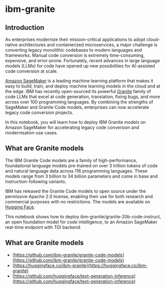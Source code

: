 # ibm-granite



## Introduction

As enterprises modernize their mission-critical applications to adopt cloud-native architectures and containerized microservices, a major challenge is converting legacy monolithic codebases to modern languages and frameworks. Manual code conversion is extremely time-consuming, expensive, and error-prone. Fortunately, recent advances in large language models (LLMs) for code have opened up new possibilities for AI-assisted code conversion at scale.

[Amazon SageMaker](https://aws.amazon.com/sagemaker/) is a leading machine learning platform that makes it easy to build, train, and deploy machine learning models in the cloud and at the edge. IBM has recently open-sourced its powerful [Granite](https://github.com/ibm-granite/granite-code-models) family of code LLMs that excel at code generation, translation, fixing bugs, and more across over 100 programming languages. By combining the strengths of SageMaker and Granite Code models, enterprises can now accelerate legacy code conversion projects.

In this notebook, you will learn how to deploy IBM Granite models on Amazon SageMaker for accelerating legacy code conversion and modernisation use cases.


## What are Granite models

The IBM Granite Code models are a family of high-performance, foundational language models pre-trained on over 3 trillion tokens of code and natural language data across 116 programming languages. These models range from 3 billion to 34 billion parameters and come in base and instruction-following variants.

IBM has released the Granite Code models to open source under the permissive Apache 2.0 license, enabling their use for both research and commercial purposes with no restrictions. The models are available on [Hugging Face](https://huggingface.co/ibm-granite).


This notebook shows how to deploy ibm-granite/granite-20b-code-instruct, an open foundation model for code intelligence, to an Amazon SageMaker real-time endpoint with TGI backend.

## What are Granite models
- [https://github.com/ibm-granite/granite-code-models](https://github.com/ibm-granite/granite-code-models)
- [https://huggingface.co/ibm-granite](https://huggingface.co/ibm-granite)
- [https://github.com/huggingface/text-generation-inference](https://github.com/huggingface/text-generation-inference)

